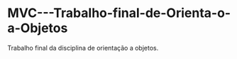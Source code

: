 # MVC---Trabalho-final-de-Orienta-o-a-Objetos
Trabalho final da disciplina de orientação a objetos.

